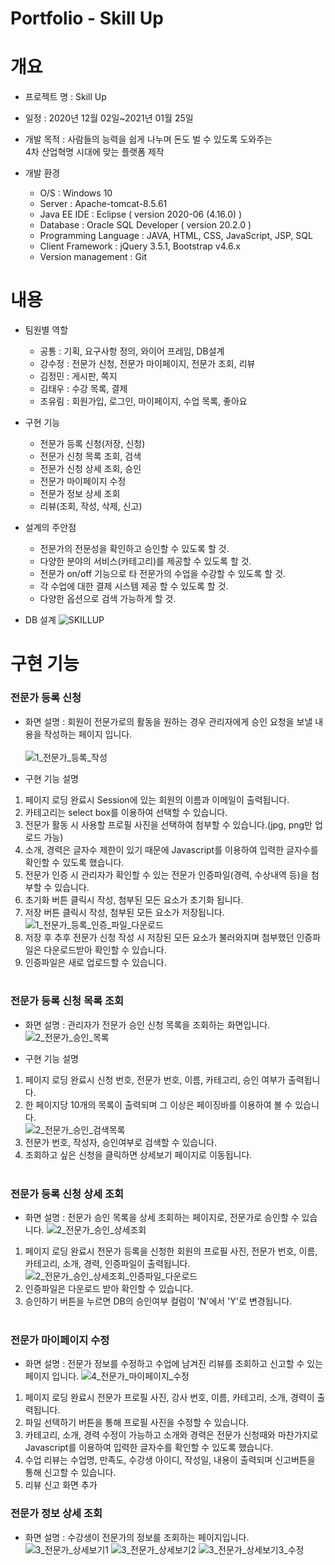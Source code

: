 # Portfolio - Skill Up

# 개요
* 프로젝트 명 : Skill Up

* 일정 : 2020년 12월 02일~2021년 01월 25일

* 개발 목적 : 사람들의 능력을 쉽게 나누며 돈도 벌 수 있도록 도와주는<br> 4차 산업혁명 시대에 맞는 플랫폼 제작

* 개발 환경
  - O/S : Windows 10
  - Server : Apache-tomcat-8.5.61
  - Java EE IDE : Eclipse ( version 2020-06 (4.16.0) )
  - Database : Oracle SQL Developer ( version 20.2.0 )
  - Programming Language : JAVA, HTML, CSS, JavaScript, JSP, SQL
  - Client Framework : jQuery 3.5.1, Bootstrap v4.6.x
  - Version management : Git

# 내용
* 팀원별 역할
  - 공통 : 기획, 요구사항 정의, 와이어 프레임, DB설계
  - 강수정 : 전문가 신청, 전문가 마이페이지, 전문가 조회, 리뷰
  - 김정민 : 게시판, 쪽지
  - 김태우 : 수강 목록, 결제
  - 조유림 : 회원가입, 로그인, 마이페이지, 수업 목록, 좋아요

* 구현 기능
  - 전문가 등록 신청(저장, 신청)
  - 전문가 신청 목록 조회, 검색
  - 전문가 신청 상세 조회, 승인
  - 전문가 마이페이지 수정
  - 전문가 정보 상세 조회
  - 리뷰(조회, 작성, 삭제, 신고)

* 설계의 주안점
  - 전문가의 전문성을 확인하고 승인할 수 있도록 할 것.
  - 다양한 분야의 서비스(카테고리)를 제공할 수 있도록 할 것.
  - 전문가 on/off 기능으로 타 전문가의 수업을 수강할 수 있도록 할 것.
  - 각 수업에 대한 결제 시스템 제공 할 수 있도록 할 것.
  - 다양한 옵션으로 검색 가능하게 할 것.

* DB 설계
![SKILLUP](https://user-images.githubusercontent.com/72387870/111019674-3773be80-8404-11eb-8338-5241ac19ef11.png)

# 구현 기능
### 전문가 등록 신청
  * 화면 설명 : 회원이 전문가로의 활동을 원하는 경우 관리자에게 승인 요청을 보낼 내용을 작성하는 페이지 입니다.<br><br>
   ![1_전문가_등록_작성](https://user-images.githubusercontent.com/72387870/111020482-938d1180-8409-11eb-8eb1-f2d4afa47175.png)<br>

  * 구현 기능 설명
   1. 페이지 로딩 완료시 Session에 있는 회원의 이름과 이메일이 출력됩니다.<br>
   2. 카테고리는 select box를 이용하여 선택할 수 있습니다.<br>
   3. 전문가 활동 시 사용할 프로필 사진을 선택하여 첨부할 수 있습니다.(jpg, png만 업로드 가능)<br>
   4. 소개, 경력은 글자수 제한이 있기 때문에 Javascript를 이용하여 입력한 글자수를 확인할 수 있도록 했습니다.<br>
   5. 전문가 인증 시 관리자가 확인할 수 있는 전문가 인증파일(경력, 수상내역 등)을 첨부할 수 있습니다.<br>
   6. 초기화 버튼 클릭시 작성, 첨부된 모든 요소가 초기화 됩니다.<br>
   7. 저장 버튼 클릭시 작성, 첨부된 모든 요소가 저장됩니다.<br>
    ![1_전문가_등록_인증_파일_다운로드](https://user-images.githubusercontent.com/72387870/111021741-e074e600-8411-11eb-80d2-8eee997ba187.png)<br>
   8. 저장 후 추후 전문가 신청 작성 시 저장된 모든 요소가 불러와지며 첨부했던 인증파일은 다운로드받아 확인할 수 있습니다.<br>
   9. 인증파일은 새로 업로드할 수 있습니다.<br><br>

### 전문가 등록 신청 목록 조회
  * 화면 설명 : 관리자가 전문가 승인 신청 목록을 조회하는 화면입니다.
   ![2_전문가_승인_목록](https://user-images.githubusercontent.com/72387870/111021750-fa162d80-8411-11eb-9c76-5dc228bd129e.png)<br>
  
  * 구현 기능 설명
   1. 페이지 로딩 완료시 신청 번호, 전문가 번호, 이름, 카테고리, 승인 여부가 출력됩니다.<br>
   2. 한 페이지당 10개의 목록이 출력되며 그 이상은 페이징바를 이용하여 볼 수 있습니다.<br>
     ![2_전문가_승인_검색목록](https://user-images.githubusercontent.com/72387870/111022009-6e050580-8413-11eb-8754-1570c6a97cbe.png)<br>
   3. 전문가 번호, 작성자, 승인여부로 검색할 수 있습니다.<br>
   4. 조회하고 싶은 신청을 클릭하면 상세보기 페이지로 이동됩니다.<br><br>

### 전문가 등록 신청 상세 조회
  * 화면 설명 : 전문가 승인 목록을 상세 조회하는 페이지로, 전문가로 승인할 수 있습니다.
   ![2_전문가_승인_상세조회](https://user-images.githubusercontent.com/72387870/111032420-7aa74f00-844f-11eb-8069-da18bd6c8f81.png)<br>
   1. 페이지 로딩 완료시 전문가 등록을 신청한 회원의 프로필 사진, 전문가 번호, 이름, 카테고리, 소개, 경력, 인증파일이 출력됩니다.<br>
   ![2_전문가_승인_상세조회_인증파일_다운로드](https://user-images.githubusercontent.com/72387870/111032502-e5588a80-844f-11eb-8026-408ab19e4aea.png)<br>
   2. 인증파일은 다운로드 받아 확인할 수 있습니다.<br>
   3. 승인하기 버튼을 누르면 DB의 승인여부 컬럼이 'N'에서 'Y'로 변경됩니다.<br><br>

### 전문가 마이페이지 수정
  * 화면 설명 : 전문가 정보를 수정하고 수업에 남겨진 리뷰를 조회하고 신고할 수 있는 페이지 입니다.
   ![4_전문가_마이페이지_수정](https://user-images.githubusercontent.com/72387870/111032853-a3c8df00-8451-11eb-97c0-6cc6c2626a97.png)<br>
   1. 페이지 로딩 완료시 전문가 프로필 사진, 강사 번호, 이름, 카테고리, 소개, 경력이 출력됩니다.<br>
   2. 파일 선택하기 버튼을 통해 프로필 사진을 수정할 수 있습니다.<br>
   3. 카테고리, 소개, 경력 수정이 가능하고 소개와 경력은 전문가 신청때와 마찬가지로 Javascript를 이용하여 입력한 글자수를 확인할 수 있도록 했습니다.<br>
   4. 수업 리뷰는 수업명, 만족도, 수강생 아이디, 작성일, 내용이 출력되며 신고버튼을 통해 신고할 수 있습니다.<br>
   5. 리뷰 신고 화면 추가<br>
    
### 전문가 정보 상세 조회
  * 화면 설명 : 수강생이 전문가의 정보를 조회하는 페이지입니다.<br>
   ![3_전문가_상세보기1](https://user-images.githubusercontent.com/72387870/111033414-6fa2ed80-8454-11eb-84c6-c8d2915493f1.png)
   ![3_전문가_상세보기2](https://user-images.githubusercontent.com/72387870/111033462-aaa52100-8454-11eb-9370-5ece0e9b134f.png)
   ![3_전문가_상세보기3_수정](https://user-images.githubusercontent.com/72387870/111033603-68301400-8455-11eb-8e8b-24cd99d323ec.png)


  





